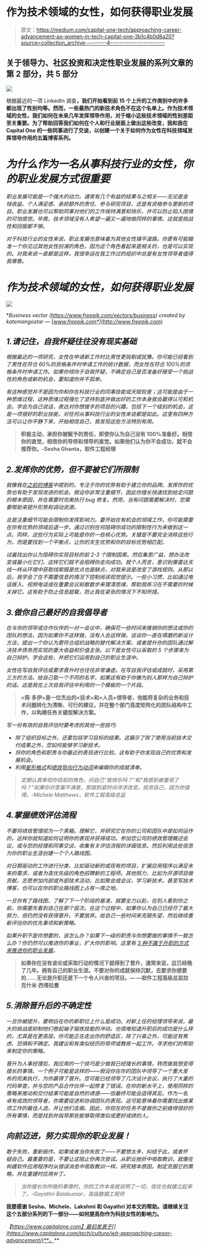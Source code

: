 # 作为技术领域的女性，如何获得职业发展

> 原文：<https://medium.com/capital-one-tech/approaching-career-advancement-as-women-in-tech-capital-one-3b1c4b0d8a20?source=collection_archive---------4----------------------->

## 关于领导力、社区投资和决定性职业发展的系列文章的第 2 部分，共 5 部分

![](img/a8a5d0acc67547f1d42d5ff51b0e347a.png)

根据最近的一项 LinkedIn 调查[](https://www.linkedin.com/pulse/which-careers-open-doors-both-women-men-16-stand-out-george-anders/)**，我们开始看到前 15 个上升的工作类别中的许多都出现了性别均等。然而，一些最热门的新技术角色不在这个名单上。作为技术领域的女性，我们如何在未来几年发挥领导作用，对于缩小这些技术领域的性别差距至关重要。为了帮助回答我们如何在个人和行业层面上做出这些改变，我和我在 Capital One 的一些同事进行了交谈，以创建一个关于如何作为女性在科技领域发挥领导作用的五篇博客系列。**

# *为什么作为一名从事科技行业的女性，你的职业发展方式很重要*

*职业发展可能是一个强大的动力。通常有几个有益的结果与之相关——无论是金钱收益、个人满足感、承担额外的责任、参与研究项目，还是有资格参与更新的项目。职业发展也可以帮助同事对他们的工作保持满意和快乐，并可以防止陷入困境的可怕感觉。毕竟，技术领域没有人希望一遍又一遍地做同样的事情。这就是挑战性和回报都不够。*

*对于科技行业的女性来说，职业发展也意味着为其他女性铺平道路。你更有可能瞄准一个你见过其他女性扮演的角色，因为这个角色看起来是相关的，也是可以实现的。对我来说一直都是这样，我很幸运在我工作过的组织中总是有女性领导者值得我尊敬。*

# *作为技术领域的女性，如何获得职业发展*

*![](img/9a2a45acdb0470e3edaa08b629930b2a.png)*

**Business vector (https://www.freepik.com/vectors/business) created by katemangostar —* [*www.freepik.com*](http://www.freepik.com)*

## *1.请记住，自我怀疑往往没有现实基础*

*根据最近的一项研究，女性在申请新工作时比男性更挑剔或犹豫。你可能已经看到了男性在符合 60%的资格条件时申请工作的统计数据，而女性在符合 100%的资格条件时申请工作。如果你倾向于自我怀疑，不确定自己是否准备好接受一个挑战性的角色或新的机会，要知道你并不孤单。*

*有这种感觉并不是因为你和你在科技行业的同事技能或天赋较差；这可能是由于一种思维过程，这种思维过程强化了坚持到底并做出好的工作本身就会赢得认可和机会。学会为自己说话，表达对你想接手的项目的兴趣，包括下一个级别的机会，这是一项很好的职业技能，对任何从事科技行业的女性来说都是如此。这里有四种方法可以让你平静下来，开始相信自己，我发现这些方法特别有用。*

> **积极主动，承担你被赋予的责任，即使你认为自己没有 100%准备好。相信你的直觉，相信你的导师和领导的直觉。如果他们认为你不会成功，就不会推荐你。-Sesha Ghanta，软件工程经理**

## *2.发挥你的优势，但不要被它们所限制*

*就像我在[之前的博客](https://www.capitalone.com/tech/culture/wit-establishing-your-professional-brand/)中提到的，专注于你的优势有助于建立你的品牌。发挥你的优势也有助于发现改进的机会。假设你非常注重细节，因此你擅长快速找到给定问题的根本原因，并在需要时完美执行 bug 修复。然而，当有问题需要解决时，您需要帮助来提升形势和调动资源。*

*总是注重细节可能会限制你发挥影响力。要开始在有机会的领域工作，你可能需要在你有优势的领域后退一步。通过识别任何阻碍你成功的限制性行为来做到这一点。同样，这些行为实际上可能是你的一些核心优势。关键是不要完全消除这些行为，而是要找到一个平衡点，让你的天生优势和你的目标优势相匹配。*

*试着找出你认为阻碍你实现目标的前 2-3 个限制因素。然后集思广益，想办法改变或最小化它们，这样它们就不会阻碍你走向成功。就个人而言，意识到像雷达天线一样从环境中获取线索既是优点也是缺点，对我来说是改变了游戏规则。从那以后，我学会了在不需要信息的情况下控制阅读视觉提示。一些小习惯，比如通过电话拨入、视频电话或在重要会议前散散步来理清思绪，帮助我练习在不需要的时候关掉它。这有助于防止信息超载，防止我在紧张的情况下不知所措。*

## *3.做你自己最好的自我倡导者*

*在与你的领导或合作伙伴的一对一会议中，确保花一些时间来推销你的想法或你的团队的想法，因为如果你不这样做，没有人会这样做。谈谈你一直在琢磨的新设计方法，提出一个你认为更符合组织战略的替代解决方案，或者提升你的团队通过解决技术债务而实现的重大收益和价值主张。以下是女性可以采取的 5 个步骤来为自己辩护。学会这些，并把它们运用到自己的职业生涯中。*

*女性在写自我评估或要求晋升时也往往非常谦虚。在写自我评估或成就时，采用第三方的方法。给自己取一个不同的名字，如果这有助于你像为别人那样为自己辩护的话。这是我在上次自我评估中利用的一个模板的一个片段。*

> ****<简·多伊>是一位杰出的<技术>和<人员>领导者，他能将复杂的业务和技术问题转化为清晰、可行的建议，并在整个部门高度矩阵化的团队结构中工作，以构建任务关键型解决方案。****

*写一份有效的自我评估时要考虑的其他一些技巧:*

*   *除了组织目标之外，还要包括学习目标的结果。这展示了除了使用当前技术交付成果之外，您如何能够学习新技术。*
*   *将你的角色和职责与你最近的表现进行比较。这有助于你发现自己的优势和发展机会。*
*   *利用[星形格式](https://www.trakstar.com/blog-post/use-star-feedback-performance-review-system/)和[绩效导向行为动词](https://www.bowdoin.edu/hr/pdf/goal-setting-performance-appraisal-action-verbs.pdf)来编辑你的成就清单。*

> *定期认真审视你目前的角色，问自己“我快乐吗？”和“我感到被重视了吗？”如果你对答案不满意，那就抓紧时间寻求改变。投资自己，因为你值得。-Michele Matthews，软件工程高级总监*

## *4.掌握绩效评估流程*

*不要将绩效管理视为一个黑箱。理解它，并研究它在你的公司和团队中是如何运作的，这样你就知道如何证明你的表现并获得成功。参加您公司的绩效管理概述会议，或与您的经理和同事交谈，收集有关评估流程的详细信息。然后利用这些信息为你的职业生涯创建一个个人路线图。*

*对日期驱动的工作进行分类，比如驱动新的或现有的项目，扩展应用程序以满足未来的需求，或者为高优先级的角色招聘新的工程师。其他努力，比如为开源项目做贡献，志愿参加内部或外部技术活动，比如聚会或会议，学习新技术，甚至写技术博客，也可以在你的职业路线图上占有一席之地。*

*一旦你有了路线图，了解了下一个阶段的基准，就要全力以赴。在别人看到你之前，你需要先看到自己在那个层次。在这个过程中，如果你认为自己已经尽了最大努力，但仍然没有获得晋升，不要放弃。给自己一些时间来克服失望，然后继续重新评估你的优先事项和新策略。*

*如果升职不是你想要的，该怎么办？如果下一级的职责与你想要做的事情不一致怎么办？你仍然可以推进你的事业，扩大你的影响。这里有 [3 种不属于升职的方式来推进你的职业发展](https://www.forbes.com/sites/ashiraprossack1/2019/07/29/advance-career-not-promotion/?sh=675d80416edf)。*

> **如果你在没有谈论或采取行动的情况下就得到了晋升，通常来说，这已经晚了几年。拥有自己的职业生涯。不要对你的成就保持沉默，去要求你想要的……无论是升职还是下一个令人兴奋的项目。— —软件工程高级总监拉克什米·西塔拉曼**

## *5.消除晋升后的不确定性*

*一旦你被提升，要明白在你的新职位上什么是成功。对新上任的经理领导来说，最大的挑战是抑制他们卷起袖子锻炼技能的冲动。也很难知道升职后的成功是什么样的，尤其是在更高层。你可能正在走出你的舒适区，除了兴奋之外，可能还有焦虑、恐惧和不确定。我建议和有类似经历的导师或教练一起工作，寻求他们的帮助来制定你的策略。*

*晋升为人事经理后，我应用的一个技巧是少做我已经擅长的事情，转而做我想变得擅长的事情。一个例子可能是这样的——假设你在你的团队中领导了一个重大发布的完美执行，为你赢得了晋升。您可能已经领导了几次设计会议，执行了大量的代码审查，并与您的产品合作伙伴一起修复了错误。在你的新水平上，使用同样的策略来推动和交付结果可能是自然的诱惑——但最终可能会适得其反。作为一名卓有成效的领导者，你需要促进和协调团队的表现。这可能意味着你需要找出做某项工作的最佳人选，并让他们去做。因此，你现在的任务不是做你之前做得很好的所有事情，而是找到并指导那些能够取得类似或更好成绩的人。*

## *向前迈进，努力实现你的职业发展！*

*敢于失败，重新振作。如果或者当你失败了——不要想太多，纠结于此，或者怀疑自己。最重要的是，不要让这阻止你再次尝试。从职业挫折中吸取教训，就像在构建软件应用程序时从错误消息中吸取教训一样。研究根本原因，制定克服它的策略，并在重建时应用补丁。*

> *当你擅长你所做的事情时，你的工作本身就说明了一切，信任也就建立起来了。-Gayathri Balakumar，高级数据工程师*

**我要感谢 Sesha、Michele、Lakshmi 和 Gayathri 对本文的帮助。请继续关注这个五部分系列的下一部分——如何提高你作为科技女性的影响力。**

*【https://www.capitalone.com】最初发表于[](https://www.capitalone.com/tech/culture/wit-approaching-career-advancement/)**。***